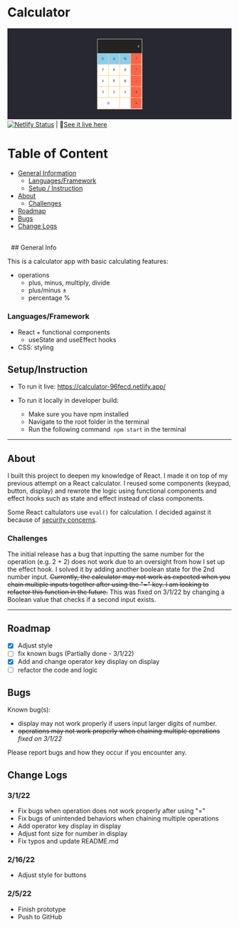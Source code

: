 # Calculator
![Calculator app screenshot](./readme-asset/calculator-sc.png)
[![Netlify Status](https://api.netlify.com/api/v1/badges/cd6c4036-10f3-4840-a388-4938b546fa05/deploy-status)](https://app.netlify.com/sites/calculator-96fecd/deploys) | 🔗[See it live here](https://calculator-96fecd.netlify.app/)

# Table of Content
- [General Information](#general-info)  
  + [Languages/Framework](#languagesframework)  
  + [Setup / Instruction](#setupinstruction)  
- [About](#about)
  + [Challenges](#challenges)
- [Roadmap](#roadmap)
- [Bugs](#bugs)
- [Change Logs](#change-logs)

<br />
 
## General Info 

This is a calculator app with basic calculating features:
+ operations 
  + plus, minus, multiply, divide
  + plus/minus ±
  + percentage %

### Languages/Framework
+ React
  + functional components
  + useState and useEffect hooks
+ CSS: styling

## Setup/Instruction
+ To run it live: https://calculator-96fecd.netlify.app/

+ To run it locally in developer build:  
  + Make sure you have npm installed
  + Navigate to the root folder in the terminal
  + Run the following command  `npm start` in the terminal
<hr />

## About

I built this project to deepen my knowledge of React. I made it on top of my previous attempt on a React calculator. I reused some components (keypad, button, display) and rewrote the logic using functional components and effect hooks such as state and effect instead of class components.

Some React caltulators use `eval()` for calculation. I decided against it because of [security concerns](https://developer.mozilla.org/en-US/docs/Web/JavaScript/Reference/Global_Objects/eval#never_use_eval!).  

### Challenges
The initial release has a bug that inputting the same number for the operation (e.g. 2 + 2) does not work due to an oversight from how I set up the effect hook. I solved it by adding another boolean state for the 2nd number input.
~~Currently, the calculator may not work as expected when you chain multiple inputs together after using the "=" key. I am looking to refactor this function in the future.~~ This was fixed on 3/1/22 by changing a Boolean value that checks if a second input exists.


<hr />

## Roadmap
- [x] Adjust style
- [ ] fix known bugs (Partially done - 3/1/22)
- [x] Add and change operator key display on display
- [ ] refactor the code and logic

## Bugs
Known bug(s):  
+ display may not work properly if users input larger digits of number.
+ ~~operations may not work properly when chaining multiple operations~~ *fixed on 3/1/22*

Please report bugs and how they occur if you encounter any.

## Change Logs
### 3/1/22
- Fix bugs when operation does not work properly after using "="
- Fix bugs of unintended behaviors when chaining multiple operations
- Add operator key display in display
- Adjust font size for number in display
- Fix typos and update README.md

### 2/16/22
+ Adjust style for buttons

### 2/5/22
+ Finish prototype
+ Push to GitHub
